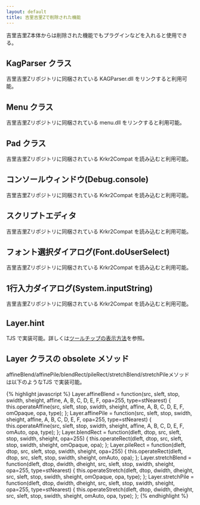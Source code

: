 ```yaml
---
layout: default
title: 吉里吉里Zで削除された機能
---
```


吉里吉里Z本体からは削除された機能でもプラグインなどを入れると使用できる。

## KagParser クラス
吉里吉里Zリポジトリに同梱されている KAGParser.dll をリンクすると利用可能。

## Menu クラス
吉里吉里Zリポジトリに同梱されている menu.dll をリンクすると利用可能。

## Pad クラス
吉里吉里Zリポジトリに同梱されている Krkr2Compat を読み込むと利用可能。

## コンソールウィンドウ(Debug.console)
吉里吉里Zリポジトリに同梱されている Krkr2Compat を読み込むと利用可能。

## スクリプトエディタ
吉里吉里Zリポジトリに同梱されている Krkr2Compat を読み込むと利用可能。

## フォント選択ダイアログ(Font.doUserSelect)
吉里吉里Zリポジトリに同梱されている Krkr2Compat を読み込むと利用可能。

## 1行入力ダイアログ(System.inputString)
吉里吉里Zリポジトリに同梱されている Krkr2Compat を読み込むと利用可能。

## Layer.hint
TJS で実装可能。詳しくは[ツールチップの表示方法](./tooltip.html)を参照。

## Layer クラスの obsolete メソッド
affineBlend/affinePile/blendRect/pileRect/stretchBlend/stretchPileメソッドは以下のようなTJS で実装可能。

{% highlight javascript %}
Layer.affineBlend = function(src, sleft, stop, swidth, sheight, affine, A, B, C, D, E, F, opa=255, type=stNearest) {
    this.operateAffine(src, sleft, stop, swidth, sheight, affine, A, B, C, D, E, F, omOpaque, opa, type);
};
Layer.affinePile = function(src, sleft, stop, swidth, sheight, affine, A, B, C, D, E, F, opa=255, type=stNearest) {
    this.operateAffine(src, sleft, stop, swidth, sheight, affine, A, B, C, D, E, F, omAuto, opa, type);
};
Layer.blendRect = function(dleft, dtop, src, sleft, stop, swidth, sheight, opa=255) {
    this.operateRect(dleft, dtop, src, sleft, stop, swidth, sheight, omOpaque, opa);
};
Layer.pileRect = function(dleft, dtop, src, sleft, stop, swidth, sheight, opa=255) {
    this.operateRect(dleft, dtop, src, sleft, stop, swidth, sheight, omAuto, opa);
};
Layer.stretchBlend = function(dleft, dtop, dwidth, dheight, src, sleft, stop, swidth, sheight, opa=255, type=stNearest) {
    this.operateStretch(dleft, dtop, dwidth, dheight, src, sleft, stop, swidth, sheight, omOpaque, opa, type);
};
Layer.stretchPile = function(dleft, dtop, dwidth, dheight, src, sleft, stop, swidth, sheight, opa=255, type=stNearest) {
    this.operateStretch(dleft, dtop, dwidth, dheight, src, sleft, stop, swidth, sheight, omAuto, opa, type);
};
{% endhighlight %}

